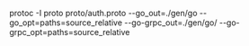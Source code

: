 protoc -I proto proto/auth.proto --go_out=./gen/go --go_opt=paths=source_relative --go-grpc_out=./gen/go/ --go-grpc_opt=paths=source_relative